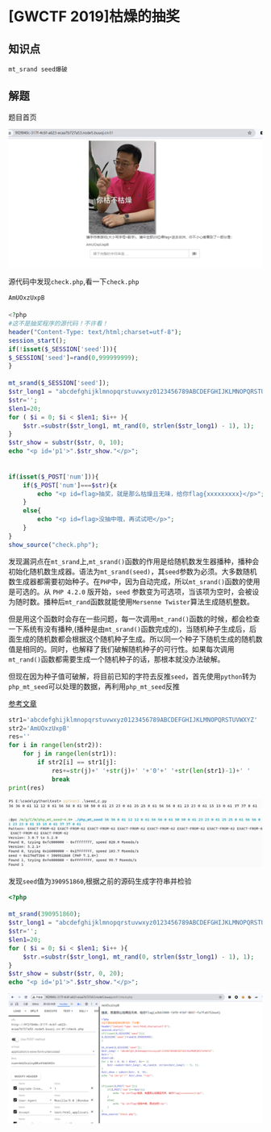 # [GWCTF 2019]枯燥的抽奖

## 知识点

`mt_srand seed爆破`

## 解题

题目首页

![](./img/18-1.png)

源代码中发现`check.php`,看一下`check.php`

```php
AmUOxzUxpB

<?php
#这不是抽奖程序的源代码！不许看！
header("Content-Type: text/html;charset=utf-8");
session_start();
if(!isset($_SESSION['seed'])){
$_SESSION['seed']=rand(0,999999999);
}

mt_srand($_SESSION['seed']);
$str_long1 = "abcdefghijklmnopqrstuvwxyz0123456789ABCDEFGHIJKLMNOPQRSTUVWXYZ";
$str='';
$len1=20;
for ( $i = 0; $i < $len1; $i++ ){
    $str.=substr($str_long1, mt_rand(0, strlen($str_long1) - 1), 1);       
}
$str_show = substr($str, 0, 10);
echo "<p id='p1'>".$str_show."</p>";


if(isset($_POST['num'])){
    if($_POST['num']===$str){x
        echo "<p id=flag>抽奖，就是那么枯燥且无味，给你flag{xxxxxxxxx}</p>";
    }
    else{
        echo "<p id=flag>没抽中哦，再试试吧</p>";
    }
}
show_source("check.php");
```

发现漏洞点在`mt_srand`上,`mt_srand()`函数的作用是给随机数发生器播种，播种会初始化随机数生成器。语法为`mt_srand(seed)`，其`seed`参数为必须。大多数随机数生成器都需要初始种子。在`PHP`中，因为自动完成，所以`mt_srand()`函数的使用是可选的。从 `PHP 4.2.0` 版开始，`seed` 参数变为可选项，当该项为空时，会被设为随时数。播种后`mt_rand`函数就能使用`Mersenne Twister`算法生成随机整数。

但是用这个函数时会存在一些问题，每一次调用`mt_rand()`函数的时候，都会检查一下系统有没有播种,(播种是由`mt_srand()`函数完成的)，当随机种子生成后，后面生成的随机数都会根据这个随机种子生成。所以同一个种子下随机生成的随机数值是相同的。同时，也解释了我们破解随机种子的可行性。如果每次调用`mt_rand()`函数都需要生成一个随机种子的话，那根本就没办法破解。

但现在因为种子值可破解，将目前已知的字符去反推`seed`，首先使用`python`转为`php_mt_seed`可以处理的数据，再利用`php_mt_seed`反推

[参考文章](https://www.cnblogs.com/l0vehzzz/p/16452542.html)

```python
str1='abcdefghijklmnopqrstuvwxyz0123456789ABCDEFGHIJKLMNOPQRSTUVWXYZ'
str2='AmUOxzUxpB'
res=''
for i in range(len(str2)):  
    for j in range(len(str1)):
        if str2[i] == str1[j]:
            res+=str(j)+' '+str(j)+' '+'0'+' '+str(len(str1)-1)+' '
            break
print(res)
```

![](./img/18-3.png)

![](./img/18-4.png)

发现`seed`值为`390951860`,根据之前的源码生成字符串并检验

```php
<?php

mt_srand(390951860);
$str_long1 = "abcdefghijklmnopqrstuvwxyz0123456789ABCDEFGHIJKLMNOPQRSTUVWXYZ";
$str='';
$len1=20;
for ( $i = 0; $i < $len1; $i++ ){
    $str.=substr($str_long1, mt_rand(0, strlen($str_long1) - 1), 1);
}
$str_show = substr($str, 0, 20);
echo "<p id='p1'>".$str_show."</p>";
```

![](./img/18-5.png)

